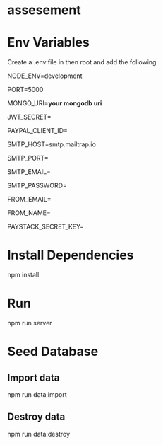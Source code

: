 # assesement

# Env Variables
Create a .env file in then root and add the following

NODE_ENV=development

PORT=5000

MONGO_URI=**your mongodb uri**

JWT_SECRET=

PAYPAL_CLIENT_ID=<your paypal client id>

SMTP_HOST=smtp.mailtrap.io

SMTP_PORT=

SMTP_EMAIL=

SMTP_PASSWORD=

FROM_EMAIL=

FROM_NAME=

PAYSTACK_SECRET_KEY=

# Install Dependencies
npm install

# Run
npm run server

# Seed Database
## Import data
npm run data:import

## Destroy data
npm run data:destroy

